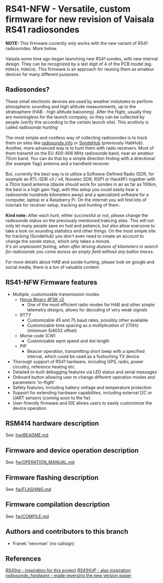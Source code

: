 # RS41-NFW - Versatile, custom firmware for new revision of Vaisala RS41 radiosondes
**NOTE:** This firmware currently only works with the new variant of RS41 radiosondes. More below.<br><br>
Vaisala some time ago began launching new RS41 sondes, with new internal design. They can be recognized by a last digit of 4 of the PCB model (eg. `RSM414`, `RSM424`). This firmware is an approach for reusing them as amateur devices for many different purposes.

## Radiosondes?
These small electronic devices are used by weather instututes to perform atmospheric sounding and high altitude measurements, up to the stratosphere (HAB - high altitude balooning). After the flight, usually they are *meaningless* for the launch company, so they can be collected by people (verify this according to the certain launch site). This acvitivty is called *radiosonde hunting*<br><br>
The most simple and costless way of collecting radiosondes is to track them on sites like [radiosondy.info](https://radiosondy.info/) or [SondeHub](https://sondehub.org/) (previously HabHub). <br>
Another, more advanced way is to hunt them with radio receivers. Most of them transmit on the EU 400-406 MHz radiosonde band, near an amateur 70cm band. You can do that by a simple direction finding with a directional (for example Yagi) antenna and a handheld receiver. <br><br>
But, currently the best way is to utilize a Software-Defined Radio (SDR, for example an RTL-SDR v3 / v4, Nooelec SDR, RSP1 or HackRF) together with a 70cm band antenna (dipole should work for sondes in air as far as 100km, the best is a high gain Yagi, with this setup you could easily hear a radiosonde hundreds kilometers away) and a specialized software for a computer, laptop or a Raspberry Pi. On the internet you will find lots of tutorials for receiver setup, tracking and hunting of them.<br><br>
**Kind note:** After each hunt, either successful or not, please change the radiosonde status on the previously mentioned trakcing sites. This will not only let many people save on fuel and patience, but also allow everyone to take a look on sounding statistics and other things. On the most simple site for tracking (SondeHub) you don't even need to create an account to change the sonde status, which only takes a minute. <br>
*It's an unpleasant feeling, when after driving dozens of kilometers in search for radiosonde you come across an empty field without any ballon traces.*<br><br>
For more details about HAB and sonde hunting, please look on google and social media, there is a ton of valuable content.

## RS41-NFW Firmware features
* Multiple, customizable transmission modes
    * [Horus Binary 4FSK v2](https://github.com/projecthorus/horusdemodlib/wiki)
        * One of the most efficient radio modes for HAB and other simple telemetry designs, allows for decoding of very weak signals
    * RTTY
        * Customizable 45 and 75 baud rates, possibly other available
        * Customizable tone spacing as a multiplication of 270Hz (minimum Si4032 offset)
    * Morse code (CW)
        * Customizable wpm speed and dot length
    * PIP
        * Beacon operation, transmitting short beep with a specified interval, which could be used as a foxhunting TX device
* Thorough support of RS41 hardware, including GPS, radio, power circuitry, reference heating etc.
* Detailed in-built debugging features via LED status and serial messages
* Onboard button allowing user to change different operation modes and parameters 'in-flight'
* Safety features, including battery voltage and temperature protection
* Support for extending hardware capabilities, including external I2C or UART sensors (coming soon to the fw)
* User-friendly firmware and IDE allows users to easily customimze the device operation

## RSM414 hardware description
See: [hw/README.md](./hw/README.md)

## Firmware and device operation description
See: [fw/OPERATION_MANUAL.md](./fw/OPERATION_MANUAL.md)

## Firmware flashing description
See: [fw/FLASHING.md](./fw/FLASHING.md)

## Firmware compilation description
See: [fw/COMPILE.md](./fw/COMPILE.md)

## Authors and contributors to this branch
* Franek 'nevvman' (no callsign)

## References
[*RS41ng* - inspiration for this project](https://github.com/mikaelnousiainen/RS41ng)
[*RS41HUP* - also inspiration](https://github.com/darksidelemm/RS41HUP)
[*radiosonde_hardware* - made reversing the new version easier](https://github.com/bazjo/radiosonde_hardware)